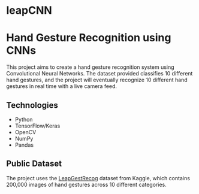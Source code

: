 # leapCNN

# Hand Gesture Recognition using CNNs

This project aims to create a hand gesture recognition system using Convolutional Neural Networks. 
The dataset provided classifies 10 different hand gestures, and the project will eventually recognize 
10 different hand gestures in real time with a live camera feed.


## Technologies 

- Python
- TensorFlow/Keras
- OpenCV
- NumPy
- Pandas



## Public Dataset 

The project uses the [LeapGestRecog](https://www.kaggle.com/datasets/gti-upm/leapgestrecog) dataset from Kaggle, which contains 200,000 images of hand gestures across 10 different categories.
